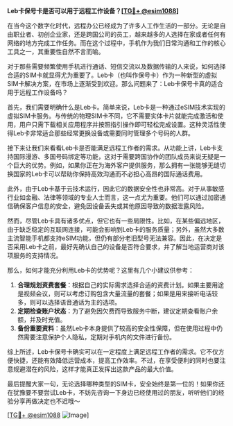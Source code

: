 **Leb卡保号卡是否可以用于远程工作设备？[[TG💪+ @esim1088](https://t.me/s/esim1088)]**

在当今这个数字化时代，远程办公已经成为了许多人工作生活的一部分。无论是自由职业者、初创企业家，还是跨国公司的员工，越来越多的人选择在家或者任何有网络的地方完成工作任务。而在这个过程中，手机作为我们日常沟通和工作的核心工具之一，其重要性自然不言而喻。

对于那些需要频繁使用手机进行通话、短信交流以及数据传输的人来说，如何选择合适的SIM卡就显得尤为重要了。Leb卡（也叫作保号卡）作为一种新型的虚拟SIM卡解决方案，在市场上逐渐受到欢迎。那么问题来了：Leb卡保号卡真的适合用于远程工作设备吗？

首先，我们需要明确什么是Leb卡。简单来说，Leb卡是一种通过eSIM技术实现的虚拟SIM卡服务。与传统的物理SIM卡不同，它不需要实体卡片就能完成激活和使用，用户只需下载相关应用程序并按照指引操作即可轻松完成设置。这种灵活性使得Leb卡非常适合那些经常更换设备或需要同时管理多个号码的人群。

接下来让我们来看看Leb卡是否能满足远程工作者的需求。从功能上讲，Leb卡支持国际漫游、多国号码绑定等功能，这对于需要跨国协作的团队成员来说无疑是一个巨大的优势。例如，如果你正在为海外客户提供服务，那么拥有一张能够无缝切换国家的Leb卡可以帮助你保持高效沟通而不必担心高昂的国际通话费用。

此外，由于Leb卡基于云技术运行，因此它的数据安全性也非常高。对于从事敏感行业如金融、法律等领域的专业人士而言，这一点尤为重要。他们可以通过加密通信确保客户信息的安全，避免因设备丢失或其他原因导致的数据泄露风险。

然而，尽管Leb卡具有诸多优点，但它也有一些局限性。比如，在某些偏远地区，由于缺乏稳定的互联网连接，可能会影响到Leb卡的服务质量；另外，虽然大多数主流智能手机都支持eSIM功能，但仍有部分老旧型号无法兼容。因此，在决定是否采用Leb卡之前，最好先确认自己的设备是否符合要求，并了解当地运营商对该项服务的支持情况。

那么，如何才能充分利用Leb卡的优势呢？这里有几个小建议供参考：

1. **合理规划资费套餐**：根据自己的实际需求选择合适的资费计划。如果主要用途是视频会议，则可以考虑订购包含大量流量的套餐；如果是用来接听电话较多，则可以选择语音通话为主的选项。
2. **定期检查账户状态**：为了避免因欠费而导致服务中断，建议定期查看账户余额，并及时充值。
3. **备份重要资料**：虽然Leb卡本身提供了较高的安全性保障，但在使用过程中仍然需要注意保护个人隐私，定期对手机内的文件进行备份。

综上所述，Leb卡保号卡确实可以在一定程度上满足远程工作者的需求。它不仅方便快捷，还能有效降低运营成本，提高工作效率。不过，在享受便利的同时也要注意规避潜在的风险，这样才能真正发挥出这款产品的最大价值。

最后提醒大家一句，无论选择哪种类型的SIM卡，安全始终是第一位的！如果你还在犹豫要不要尝试Leb卡，不妨先咨询一下身边已经使用过的朋友，听听他们的经验分享再做决定也不迟哦～

[[TG💪+ @esim1088](https://t.me/s/esim1088) ![Image](https://i.postimg.cc/4NQfJmqS/Snipaste-2025-05-13-00-14-12.png)]